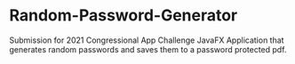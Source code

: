 # Random-Password-Generator
Submission for 2021 Congressional App Challenge
JavaFX Application that generates
random passwords and saves them to
a password protected pdf.

